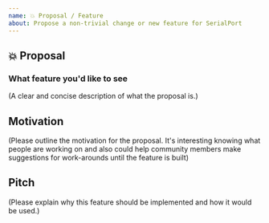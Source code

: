 ```yaml
---
name: 💥 Proposal / Feature
about: Propose a non-trivial change or new feature for SerialPort
---
```


## 💥 Proposal

### What feature you'd like to see
(A clear and concise description of what the proposal is.)

## Motivation
(Please outline the motivation for the proposal. It's interesting knowing what people are working on and also could help community members make suggestions for work-arounds until the feature is built)

## Pitch

(Please explain why this feature should be implemented and how it would be used.)

<!--
  What happens if you skip this step?

  Someone will read your feature proposal and maybe will be able to help you,
  but it’s unlikely that it will get much attention from the team. Eventually,
  the issue will likely get closed in favor of issues that have better explanations

  Thanks for helping us help you!
-->
